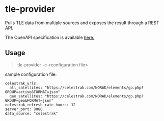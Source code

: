 # tle-provider
Pulls TLE data from multiple sources and exposes the result through a REST API.

The OpenAPI specification is available [here.](./api/openapi-3.0.yml)

## Usage

> tle-provider -c \<configuration file>

sample configuration file:

```
celestrak_urls:
  all_satellites: "https://celestrak.com/NORAD/elements/gp.php?GROUP=active&FORMAT=json"
  geo_satellites: "https://celestrak.com/NORAD/elements/gp.php?GROUP=geo&FORMAT=json"
celestrak_refresh_rate_hours: 12
server_port: 8080
data_source: "celestrak"
```

